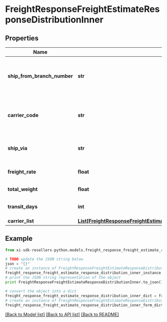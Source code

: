 # FreightResponseFreightEstimateResponseDistributionInner


## Properties

Name | Type | Description | Notes
------------ | ------------- | ------------- | -------------
**ship_from_branch_number** | **str** | The ID of the warehouse the line item will ship from. | [optional] 
**carrier_code** | **str** | The code for the shipping carrier for the line item. | [optional] 
**ship_via** | **str** | The name of the shipping carrier. | [optional] 
**freight_rate** | **float** | Estimated freight charge. | [optional] 
**total_weight** | **float** | Total weight. | [optional] 
**transit_days** | **int** | Number of transit days. | [optional] 
**carrier_list** | [**List[FreightResponseFreightEstimateResponseDistributionInnerCarrierListInner]**](FreightResponseFreightEstimateResponseDistributionInnerCarrierListInner.md) |  | [optional] 

## Example

```python
from xi-sdk-resellers-python.models.freight_response_freight_estimate_response_distribution_inner import FreightResponseFreightEstimateResponseDistributionInner

# TODO update the JSON string below
json = "{}"
# create an instance of FreightResponseFreightEstimateResponseDistributionInner from a JSON string
freight_response_freight_estimate_response_distribution_inner_instance = FreightResponseFreightEstimateResponseDistributionInner.from_json(json)
# print the JSON string representation of the object
print FreightResponseFreightEstimateResponseDistributionInner.to_json()

# convert the object into a dict
freight_response_freight_estimate_response_distribution_inner_dict = freight_response_freight_estimate_response_distribution_inner_instance.to_dict()
# create an instance of FreightResponseFreightEstimateResponseDistributionInner from a dict
freight_response_freight_estimate_response_distribution_inner_form_dict = freight_response_freight_estimate_response_distribution_inner.from_dict(freight_response_freight_estimate_response_distribution_inner_dict)
```
[[Back to Model list]](../README.md#documentation-for-models) [[Back to API list]](../README.md#documentation-for-api-endpoints) [[Back to README]](../README.md)


